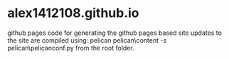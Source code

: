# alex1412108.github.io
github pages
code for generating the github pages based site
updates to the site are compiled using:
pelican pelican\content -s pelican\pelicanconf.py
from the root folder.

